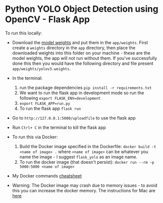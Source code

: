 # Python YOLO Object Detection using OpenCV - Flask App

To run this locally:
* Download the [model weights](https://pjreddie.com/media/files/yolov3.weights) and put them in the `app/weights`. First create a `weights` directory in the `app` directory, then place the downloaded weights into this folder on your machine - these are the model weights, the app will not run without them. If you've successfully done this then you would have the following directory and file present `app/weights/yolov3.weights`. 

* In the terminal:
	 1. run the package dependencies `pip install -r requirements.txt`
	 2. We want to run the flask app in development mode so run the following `export FLASK_ENV=development`
	 3. `export FLASK_APP=run.py`
	 4. To run the flask app `flask run`

 * Go to `http://127.0.0.1:5000/uploadfile` to use the flask app
 * Run `Ctrl+ C` in the terminal to kill the flask app

 * To run this via Docker:
	 1. Build the Docker image specified in the Dockerfile: `docker build -t <name of image> .` where `<name of image>` can be whatever you name the image - I suggest `flask_yolo` as an image name. 
	 2. To run the docker image (that doesn't persist): `docker run --rm -p 5000:5000 <name of image>`

* My Docker commands [cheatsheet](https://paper.dropbox.com/doc/Docker-Commands--BK5FqijlQtJSRvllC_T_AG2PAg-IL47J9mwFMg67Lmn0vKaC)
* Warning: The Docker image may crash due to memory issues - to avoid this you can increase the docker memory. The instructions for Mac are [here](https://docs.docker.com/docker-for-mac/#:~:text=Memory%3A%20By%20default%2C%20Docker%20Desktop,swap%20file%20size%20as%20needed.)